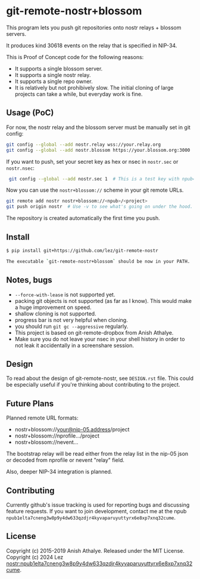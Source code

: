 git-remote-nostr+blossom
========================

This program lets you push git repositories onto nostr relays + blossom servers.

It produces kind 30618 events on the relay that is specified in NIP-34.

This is Proof of Concept code for the following reasons:
* It supports a single blossom server.
* It supports a single nostr relay.
* It supports a single repo owner.
* It is relatively but not prohibively slow. The initial cloning of large projects can take a while, but everyday work is fine.

Usage (PoC)
-----------

For now, the nostr relay and the blossom server must be manually set in git config:

``` bash
git config --global --add nostr.relay wss://your.relay.org
git config --global --add nostr.blossom https://your.blossom.org:3000
```

If you want to push, set your secret key as hex or nsec in ``nostr.sec`` or ``nostr.nsec``:
``` bash
 git config --global --add nostr.sec 1  # This is a test key with npub=npub10xlxvlhemja6c4dqv22uapctqupfhlxm9h8z3k2e72q4k9hcz7vqpkge6d
```

Now you can use the ``nostr+blossom://`` scheme in your git remote URLs.
``` bash
git remote add nostr nostr+blossom://<npub>/<project>
git push origin nostr  # Use -v to see what's going on under the hood.
```

The repository is created automatically the first time you push.

Install
-------

``` bash
$ pip install git+https://github.com/lez/git-remote-nostr

The executable `git-remote-nostr+blossom` should be now in your PATH.
```

Notes, bugs
-----------

- ``--force-with-lease`` is not supported yet.
- packing git objects is not supported (as far as I know). This would make a huge improvement on speed.
- shallow cloning is not supported.
- progress bar is not very helpful when cloning.
- you should run ``git gc --aggressive`` regularly.
- This project is based on git-remote-dropbox from Anish Athalye.
- Make sure you do not leave your nsec in your shell history in order to not leak it accidentally in a screenshare session.

Design
------

To read about the design of git-remote-nostr, see `DESIGN.rst` file.
This could be especially useful if you're thinking about contributing to the
project.

Future Plans
------------

Planned remote URL formats:

* nostr+blossom://your@nip-05.address/project
* nostr+blossom://nprofile.../project
* nostr+blossom://nevent...

The bootstrap relay will be read either from the relay list in the nip-05 json or decoded from nprofile or nevent "relay" field.

Also, deeper NIP-34 integration is planned.

Contributing
------------

Currently github's issue tracking is used for reporting bugs and discussing feature requests.
If you want to join development, contact me at the npub `npub1elta7cneng3w8p9y4dw633qzdjr4kyvaparuyuttyrx6e8xp7xnq32cume`.

License
-------

Copyright (c) 2015-2019 Anish Athalye. Released under the MIT License.
Copyright (c) 2024 Lez <nostr:npub1elta7cneng3w8p9y4dw633qzdjr4kyvaparuyuttyrx6e8xp7xnq32cume>.
